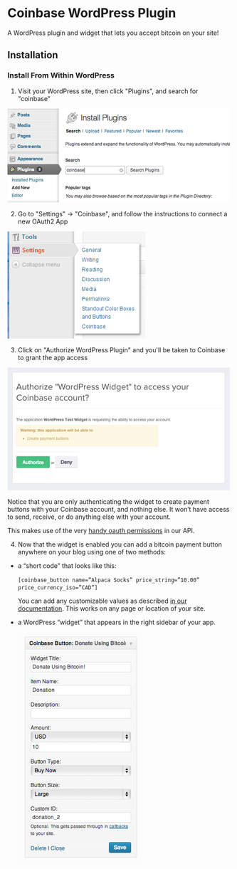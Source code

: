 # Coinbase WordPress Plugin

A WordPress plugin and widget that lets you accept bitcoin on your site!

## Installation

### Install From Within WordPress

1. Visit your WordPress site, then click "Plugins", and search for "coinbase"

  ![Screenshot](screenshot1.png)

2. Go to "Settings" -> "Coinbase", and follow the instructions to connect a new OAuth2 App

  ![Screenshot](screenshot2.png)

3. Click on "Authorize WordPress Plugin" and you'll be taken to Coinbase to grant the app access

  ![Screenshot](screenshot3.png)

  Notice that you are only authenticating the widget to create payment buttons with your Coinbase account, and nothing else.  It won’t have access to send, receive, or do anything else with your account.

  This makes use of the very [handy oauth permissions](https://coinbase.com/docs/api/authentication#permissions) in our API.

4. Now that the widget is enabled you can add a bitcoin payment button anywhere on your blog using one of two methods:

  * a “short code” that looks like this:

    `[coinbase_button name=”Alpaca Socks” price_string=”10.00” price_currency_iso=”CAD”]`

    You can add any customizable values as described [in our documentation](https://coinbase.com/api/doc/1.0/buttons/create.html).  This works on any page or location of your site.

  * a WordPress “widget” that appears in the right sidebar of your app.

    ![Screenshot](screenshot4.png)
